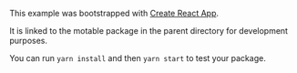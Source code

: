 This example was bootstrapped with [Create React App](https://github.com/facebook/create-react-app).

It is linked to the motable package in the parent directory for development purposes.

You can run `yarn install` and then `yarn start` to test your package.
